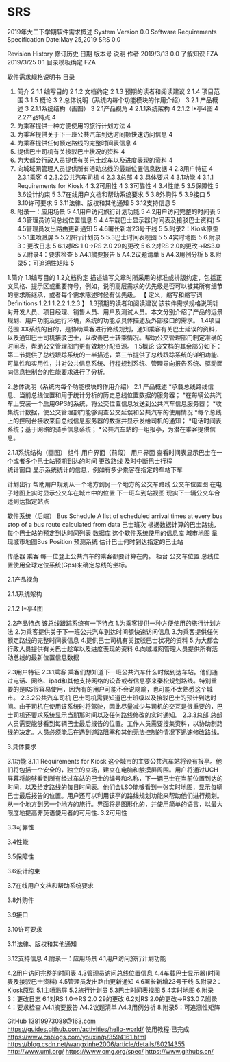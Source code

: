 # SRS
2019年大二下学期软件需求概述
System	Version 0.0
Software Requirements Specification	Date:May 25,2019
SRS 0.0	

Revision History 修订历史
日期	版本号	说明	作者
2019/3/13	0.0	了解知识	FZA
2019/3/25	0.1	目录模板确定	FZA
			


软件需求规格说明书
目录
1. 简介	2
1.1 编写目的	2
1.2 文档约定	2
1.3 预期的读者和阅读建议	2
1.4 项目范围	3
1.5 概论	3
2.总体说明（系统内每个功能模块的作用介绍）	3
2.1 产品概述	3
2.1.1系统结构（画图）	3
2.1产品视角	4
2.1.1系统架构	4
2.1.2 I*亭4图	4
2.2产品特点	4
1. 为乘客提供一种方便使用的旅行计划方法	4
2. 为乘客提供关于下一班公共汽车到达时间额快速访问信息	4
3. 为乘客提供任何额定路线的完整时间表信息	4
4. 提供巴士司机有关接驳巴士状况的资料	4
5. 为大都会行政人员提供有关巴士趁车以及进度表现的资料	4
6. 向城域网管理人员提供所有活动总线的最新位置信息数据	4
2.3用户特征	4
2.3.1乘客	4
2.3.2公共汽车司机	4
2.3.3总部	4
3.具体要求	4
3.1功能	4
3.1.1 Requirements for Kiosk	4
3.2可用性	4
3.3可靠性	4
3.4性能	5
3.5保障性	5
3.6设计约束	5
3.7在线用户文档和帮助系统要求	5
3.8外购件	5
3.9接口	5
3.10许可要求	5
3.11法律、版权和其他通知	5
3.12支持信息	5
4. 附录一：应用场景	5
4.1用户访问旅行计划功能	5
4.2用户访问完整的时间表	5
4.3管理员访问总线位置信息	5
4.4车载巴士显示器(时间表及接驳巴士资料)	5
4.5管理员发出路由更新通知	5
4.6署长新增23号干线	5
5.附录2：Kiosk原型	5
5.1主喷溅屏	5
5.2旅行计划员	5
5.3巴士时间表视图	5
5.4实时地图	5
6.附录3：更改日志	5
6.1对RS 1.0->RS 2.0 29的更改	5
6.2对RS 2.0的更改->RS3.0	5
7.附录4：要求检查	5
A4.1摘要报告	5
A4.2议题清单	5
A4.3用例分析	5
8.附录5：可追溯性矩阵	5

1.简介
1.1编写目的
1.2文档约定
  描述编写文章时所采用的标准或排版约定，包括正文风格、提示区或重要符号，例如，说明高层需求的优先级是否可以被其所有细节的需求所继承，或者每个需求陈述时候有优先级。
【
定义，缩写和缩写词Definitions
  1.2.1
  1.2.2
1.2.3
 】
1.3预期的读者和阅读建议
该软件需求规格说明针对开发人员、项目经理、销售人员、用户及测试人员。本文分别介绍了产品的远景规划、用户功能及运行环境，系统的功能点具体描述及外部接口的需求。
1.4项目范围
XX系统的目的，是协助乘客进行路线规划，通知乘客有关巴士延误的资料，以及通知巴士司机接驳巴士，以改善巴士转乘情况。帮助公交管理部门制定准确的时间表，帮助公交管理部门更有效地分配资源。
1.5概论
该文档的其余部分如下：第二节提供了总线跟踪系统的一半描述，第三节提供了总线跟踪系统的详细功能、可靠性和实用性，并对公共信息系统、行程规划系统、管理导向报告系统、驱动面向信息控制台的性能要求进行了分析。

2.总体说明（系统内每个功能模块的作用介绍）
 2.1 产品概述
*承载总线路线信息、当前总线位置和用于统计分析的历史总线位置数据的服务器；
*在每辆公共汽车上安装一个启用GPS的系统，将公交位置信息发送到公共汽车信息服务器；
*收集统计数据，使公交管理部门能够调查公交延误和公共汽车的使用情况
*每个总线上的控制台接收来自总线信息服务器的数据并显示发给司机的通知；
*电话时间表系统；基于网络的骑手信息系统；
*公共汽车站的一组报亭，为潜在乘客提供信息。


2.1.1系统结构（画图）
组件
用户界面（前段）
用户界面		查看时间表显示巴士在一个或者多个巴士站预期到达的时间
更改路线		及时中断巴士行程	
统计窗口 		显示系统统计的信息，例如有多少乘客在指定的车站下车

计划出行		帮助用户规划从一个地方到另一个地方的公交车路线
公交车位置图		在电子地图上实时显示公交车在城市中的位置
下一班车到站视图	现实下一辆公交车合适到达指定站点

软件系统（后端）
Bus Schedule 		A list of scheduled arrival times at every bus stop of a bus route calculated from data 
巴士班次		根据数据计算的巴士路线，每个巴士站的预定到达时间列表
数据库			这个软件系统使用的信息库
城市地图		呈现城市地图Bus Position 
预测系统		估计巴士何时到达指定的巴士站

传感器
乘客			每一位登上公共汽车的乘客都要计算在内。
柜台
公交车位置 		总线位置使用全球定位系统(Gps)来确定总线的坐标。

2.1产品视角

2.1.1系统架构

2.1.2 I*亭4图

2.2产品特点
该总线跟踪系统有一下特点
1.为乘客提供一种方便使用的旅行计划方法
2.为乘客提供关于下一班公共汽车到达时间额快速访问信息
3.为乘客提供任何额定路线的完整时间表信息
4.提供巴士司机有关接驳巴士状况的资料
5.为大都会行政人员提供有关巴士趁车以及进度表现的资料
6.向城域网管理人员提供所有活动总线的最新位置信息数据

2.3用户特征
2.3.1乘客
乘客们想知道下一班公共汽车什么时候到达车站。他们通过电话、网络、ipad和其他支持网络的设备或者信息亭来秦松规划路线。特别重要的是KS很容易使用，因为有的用户可能不会说隐喻，也可能不太熟悉这个城市。
2.3.2公共汽车司机
   巴士司机需要知道巴士班级以及接驳巴士的预计到达时间。由于司机在使用该系统时将驾驶，因此尽量减少与司机的交互是很重要的，巴士司机还要求系统显示当期那时间以及任何路线修改的实时通知。
2.3.3总部
总部人员需要能够看到每辆巴士最后报告的位置。工作人员需要搜集资料，以协助制路线的决定。人员必须能后在遇到道路阻塞和其他无法控制的情况下迅速修改路线。

3.具体要求

3.1功能
3.1.1 Requirements for Kiosk 
   这个城市的主要公共汽车站将设有报亭。他们将包括一个安全的，独立的立场，建立在电脑和触摸屏周围。用户将通过UCH屏幕将能够看到所有经过车站的巴士的编号和名称，下一辆巴士在当前位置到达的时间，以及给定路线的每日时间表。他们会LSO能够看到一张实时地图，显示每辆巴士最后报告的位置。用户还可以利用该亭的路线规划功能来帮助他们进行规划。从一个地方到另一个地方的旅行。界面将是图形化的，并使用简单的语言，以最大限度地提高非英语使用者的可用性.
3.2可用性

3.3可靠性

3.4性能

3.5保障性

3.6设计约束

3.7在线用户文档和帮助系统要求

3.8外购件

3.9接口

3.10许可要求

3.11法律、版权和其他通知

3.12支持信息
4.附录一：应用场景
4.1用户访问旅行计划功能

  4.2用户访问完整的时间表
4.3管理员访问总线位置信息
4.4车载巴士显示器(时间表及接驳巴士资料)
4.5管理员发出路由更新通知
4.6署长新增23号干线
5.附录2：Kiosk原型
5.1主喷溅屏
5.2旅行计划员
  5.3巴士时间表视图
5.4实时地图
6.附录3：更改日志 
6.1对RS 1.0->RS 2.0 29的更改
6.2对RS 2.0的更改->RS3.0
7.附录4：要求检查
A4.1摘要报告
A4.2议题清单
A4.3用例分析
8.附录5：可追溯性矩阵






































GitHub 13819973088@163.com  
https://guides.github.com/activities/hello-world/
使用教程·已完成
https://www.cnblogs.com/youxin/p/3594161.html
https://blog.csdn.net/wangxinhe2006/article/details/80214355
http://www.uml.org/
https://www.omg.org/spec/
https://www.githubs.cn/
